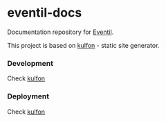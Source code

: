 # eventil-docs
Documentation repository for [Eventil](https://eventil.com).

This project is based on [kulfon](https://www.npmjs.com/package/kulfon) - static site generator.

### Development
Check [kulfon](https://www.npmjs.com/package/kulfon#installation) 

### Deployment
Check [kulfon](https://www.npmjs.com/package/kulfon#installation) 
